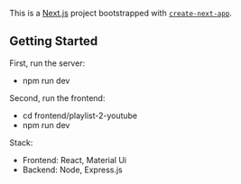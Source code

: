 This is a [Next.js](https://nextjs.org) project bootstrapped with [`create-next-app`](https://github.com/vercel/next.js/tree/canary/packages/create-next-app).

## Getting Started

First, run the server: 
- npm run dev

Second, run the frontend: 
- cd frontend/playlist-2-youtube
- npm run dev

Stack:
- Frontend: React, Material Ui
- Backend: Node, Express.js
